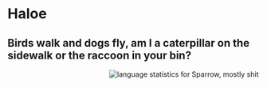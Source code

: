 # Haloe

## Birds walk and dogs fly, am I a caterpillar on the sidewalk or the raccoon in your bin?
<img src="https://github-readme-stats.vercel.app/api/top-langs?username=NormalSparrow&langs_count=20&theme=dark&bg_color=111111&title_color=ffffff&text_color=ffffff&locale=en&layout=compact" alt="language statistics for Sparrow, mostly shit" align="right" />
